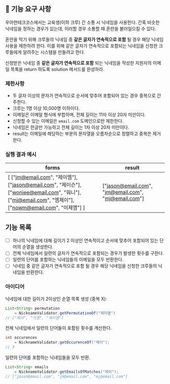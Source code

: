 ## 🚀 기능 요구 사항

우아한테크코스에서는 교육생(이하 크루) 간 소통 시 닉네임을 사용한다. 간혹 비슷한 닉네임을 정하는 경우가 있는데, 이러할 경우 소통할 때 혼란을 불러일으킬 수 있다.

혼란을 막기 위해 크루들의 닉네임 중 **같은 글자가 연속적으로 포함** 될 경우 해당 닉네임 사용을 제한하려 한다. 이를 위해 같은 글자가 연속적으로 포함되는 닉네임을 신청한 크루들에게 알려주는 시스템을 만들려고 한다.


신청받은 닉네임 중 **같은 글자가 연속적으로 포함** 되는 닉네임을 작성한 지원자의 이메일 목록을 return 하도록 solution 메서드를 완성하라.

### 제한사항

- 두 글자 이상의 문자가 연속적으로 순서에 맞추어 포함되어 있는 경우 중복으로 간주한다.
- 크루는 1명 이상 10,000명 이하이다.
- 이메일은 이메일 형식에 부합하며, 전체 길이는 11자 이상 20자 미만이다.
- 신청할 수 있는 이메일은 `email.com` 도메인으로만 제한한다.
- 닉네임은 한글만 가능하고 전체 길이는 1자 이상 20자 미만이다.
- result는 이메일에 해당하는 부분의 문자열을 오름차순으로 정렬하고 중복은 제거한다.

### 실행 결과 예시

| forms | result |
| --- | --- |
| [ ["jm@email.com", "제이엠"], ["jason@email.com", "제이슨"], ["woniee@email.com", "워니"], ["mj@email.com", "엠제이"], ["nowm@email.com", "이제엠"] ] | ["jason@email.com", "jm@email.com", "mj@email.com"] |

## 기능 목록

-[ ] 하나의 닉네임에 대해 길이가 2 이상인 연속적이고 순서에 맞추어 포함되어 있는 단어의 순열을 생성한다.
-[ ] 전체 닉네임에서 일련의 글자가 연속적으로 포함되는 경우가 발생한 횟수를 구한다.
-[ ] 일련의 단어를 포함하는 닉네임들의 이메일을 모두 반환한다.
-[ ] 닉네임 중 같은 글자가 연속적으로 포함 될 경우 해당 닉네임을 신청한 크루들의 닉네임을 반환한다.

### 아이디어

닉네임에 대한 길이가 2이상인 순열 목록 생성 (중복 X):
```java
List<String> permutation
    = NicknameValidator.getPermutationOf("제이엠")
// ["제이", "이엠", "제이엠"]
```

전체 닉네임에서 일련의 단어들이 포함된 횟수를 계산한다.
```java
int occurences 
    = NicknameValidator.getOccurenceOf("제이");
// 3
```

일련의 단어를 포함하는 닉네임들을 모두 반환.

```java
List<String> emails 
    = NicknameValidator.getEmailsOfMatches("제이");
// ["jason@email.com", "jm@email.com", "mj@email.com"]
```